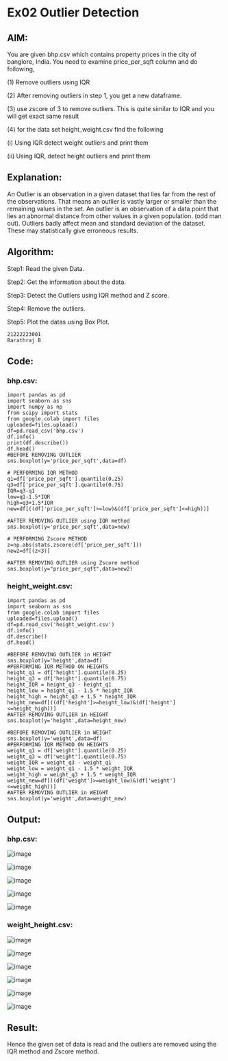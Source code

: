 # Ex02 Outlier Detection
## AIM:

You are given bhp.csv which contains property prices in the city of banglore, India. You need to examine price_per_sqft column and do following,


(1) Remove outliers using IQR


(2) After removing outliers in step 1, you get a new dataframe.


(3) use zscore of 3 to remove outliers. This is quite similar to IQR and you will get exact same result


(4) for the data set height_weight.csv find the following

  (i) Using IQR detect weight outliers and print them

  (ii) Using IQR, detect height outliers and print them

## Explanation:
An Outlier is an observation in a given dataset that lies far from the rest of the observations. That means an outlier is vastly larger or smaller than the remaining values in the set. An outlier is an observation of a data point that lies an abnormal distance from other values in a given population. (odd man out). Outliers badly affect mean and standard deviation of the dataset. These may statistically give erroneous results.
## Algorithm:

Step1: Read the given Data.

Step2: Get the information about the data.


Step3: Detect the Outliers using IQR method and Z score.


Step4: Remove the outliers.


Step5: Plot the datas using Box Plot.

```
21222223001
Barathraj B
```
## Code:
### bhp.csv:
```
import pandas as pd
import seaborn as sns
import numpy as np
from scipy import stats
from google.colab import files
uploaded=files.upload()
df=pd.read_csv('bhp.csv')
df.info()
print(df.describe())
df.head()
#BEFORE REMOVING OUTLIER
sns.boxplot(y='price_per_sqft',data=df)

# PERFORMING IQR METHOD
q1=df['price_per_sqft'].quantile(0.25)
q3=df['price_per_sqft'].quantile(0.75)
IQR=q3-q1
low=q1-1.5*IQR
high=q3+1.5*IQR
new=df[((df['price_per_sqft']>=low)&(df['price_per_sqft']<=high))]

#AFTER REMOVING OUTLIER using IQR method
sns.boxplot(y='price_per_sqft',data=new)

# PERFORMING Zscore METHOD
z=np.abs(stats.zscore(df['price_per_sqft']))
new2=df[(z<3)]

#AFTER REMOVING OUTLIER using Zscore method
sns.boxplot(y="price_per_sqft",data=new2)
```
### height_weight.csv:
```
import pandas as pd
import seaborn as sns
from google.colab import files
uploaded=files.upload()
df=pd.read_csv('height_weight.csv')
df.info()
df.describe()
df.head()

#BEFORE REMOVING OUTLIER in HEIGHT
sns.boxplot(y='height',data=df)
#PERFORMING IQR METHOD ON HEIGHTS
height_q1 = df['height'].quantile(0.25)
height_q3 = df['height'].quantile(0.75)
height_IQR = height_q3 - height_q1
height_low = height_q1 - 1.5 * height_IQR
height_high = height_q3 + 1.5 * height_IQR
height_new=df[((df['height']>=height_low)&(df['height']<=height_high))]
#AFTER REMOVING OUTLIER in HEIGHT
sns.boxplot(y='height',data=height_new)

#BEFORE REMOVING OUTLIER in WEIGHT
sns.boxplot(y='weight',data=df)
#PERFORMING IQR METHOD ON HEIGHTS
weight_q1 = df['weight'].quantile(0.25)
weight_q3 = df['weight'].quantile(0.75)
weight_IQR = weight_q3 - weight_q1
weight_low = weight_q1 - 1.5 * weight_IQR
weight_high = weight_q3 + 1.5 * weight_IQR
weight_new=df[((df['weight']>=weight_low)&(df['weight']<=weight_high))]
#AFTER REMOVING OUTLIER in WEIGHT
sns.boxplot(y='weight',data=weight_new)
```
## Output:
### bhp.csv:
![image](https://github.com/bharathraj1905/ODD2023---Datascience---Ex-02/assets/121490575/dbad9024-82a4-4122-9385-5fd25f842afe)

![image](https://github.com/bharathraj1905/ODD2023---Datascience---Ex-02/assets/121490575/d5dc6eda-49fb-417c-9940-cf7c98f59ce8)

![image](https://github.com/bharathraj1905/ODD2023---Datascience---Ex-02/assets/121490575/a3504517-2712-49c2-8fd3-6ed67e3c8c48)

![image](https://github.com/bharathraj1905/ODD2023---Datascience---Ex-02/assets/121490575/d6db8fc2-899b-4b30-bed0-79c5a89fa63f)

![image](https://github.com/bharathraj1905/ODD2023---Datascience---Ex-02/assets/121490575/2f8a2916-4a69-453b-8cfb-5997fa775e81)

### weight_height.csv:

![image](https://github.com/bharathraj1905/ODD2023---Datascience---Ex-02/assets/121490575/022e7d3b-71e0-4e3d-82bc-4740f11da852)

![image](https://github.com/bharathraj1905/ODD2023---Datascience---Ex-02/assets/121490575/0001a0f4-268f-4f74-b7dc-3eb7df0ba150)

![image](https://github.com/bharathraj1905/ODD2023---Datascience---Ex-02/assets/121490575/dabd4b2a-9739-4d21-a277-0b702ab7e931)

![image](https://github.com/bharathraj1905/ODD2023---Datascience---Ex-02/assets/121490575/250171a3-111b-4b1e-8016-a44e0f52df8c)

![image](https://github.com/bharathraj1905/ODD2023---Datascience---Ex-02/assets/121490575/cbbacce9-3240-4c29-8651-e9f9d8c766b5)

![image](https://github.com/bharathraj1905/ODD2023---Datascience---Ex-02/assets/121490575/75bd8220-9d41-4b08-97c0-66d6ad2db5de)

## Result:
Hence the given set of data is read and the outliers are removed using the IQR method and Zscore method.




